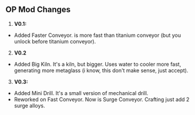 ## OP Mod Changes

1. **V0.1:**
- Added Faster Conveyor. is more fast than titanium conveyor (but you unlock before titanium conveyor).
2. **V0.2**
- Added Big Kiln. It's a kiln, but bigger. Uses water to cooler more fast, generating more metaglass (i know, this don't make sense, just accept).
3. **V0.3:**
- Added Mini Drill. It's a small version of mechanical drill.
- Reworked on Fast Conveyor. Now is Surge Conveyor. Crafting just add 2 surge alloys.
